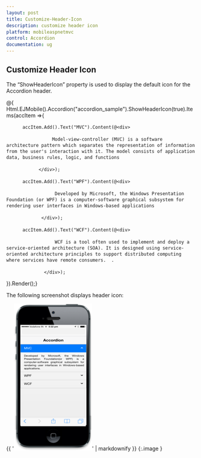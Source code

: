 ```yaml
---
layout: post
title: Customize-Header-Icon
description: customize header icon
platform: mobileaspnetmvc
control: Accordion
documentation: ug
---
```


## Customize Header Icon

The “ShowHeaderIcon” property is used to display the default icon for the Accordion header. 





@{ Html.EJMobile().Accordion("accordion_sample").ShowHeaderIcon(true).Items(accItem =>{

          accItem.Add().Text("MVC").Content(@<div>

                     Model-view-controller (MVC) is a software architecture pattern which separates the representation of information from the user's interaction with it. The model consists of application data, business rules, logic, and functions

                </div>);

          accItem.Add().Text("WPF").Content(@<div>

                      Developed by Microsoft, the Windows Presentation Foundation (or WPF) is a computer-software graphical subsystem for rendering user interfaces in Windows-based applications 

                 </div>);

          accItem.Add().Text("WCF").Content(@<div>

                      WCF is a tool often used to implement and deploy a service-oriented architecture (SOA). It is designed using service-oriented architecture principles to support distributed computing where services have remote consumers.  . 

                  </div>);

 }).Render();}



The following screenshot displays header icon:



{{ '![](Customize-Header-Icon_images/Customize-Header-Icon_img1.png)' | markdownify }}
{:.image }


